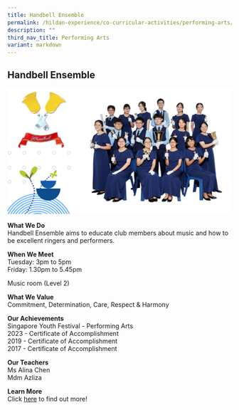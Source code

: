 ```yaml
---
title: Handbell Ensemble
permalink: /hildan-experience/co-curricular-activities/performing-arts/handbell-ensemble/
description: ""
third_nav_title: Performing Arts
variant: markdown
---
```

Handbell Ensemble
-----------------

![](/images/CCA/Handbell%202023.png)


**What We Do** <br>
Handbell Ensemble aims to educate club members about music and how to be excellent ringers and performers. <br>

**When We Meet** <br>
Tuesday: 3pm to 5pm<br>
Friday: 1.30pm to 5.45pm<br>

Music room (Level 2) <br>

**What We Value** <br>
Commitment, Determination, Care, Respect &amp; Harmony <br>

**Our Achievements**<br>
Singapore Youth Festival - Performing Arts<br>
2023 - Certificate of Accomplishment<br>
2019 - Certificate of Accomplishment<br>
2017 - Certificate of Accomplishment<br>

**Our Teachers** <br>
Ms Alina Chen<br>
Mdm Azliza

**Learn More** <br>
Click&nbsp;[here](/files/CCA/Handbell%20Ensemble%202016.pdf)&nbsp;to find out more!